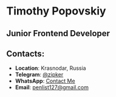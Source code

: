 # Timothy Popovskiy

## Junior Frontend Developer

## Contacts:
* __Location__: Krasnodar, Russia
* __Telegram__: [@zipker](https://t.me/zipker)
* __WhatsApp__: [Contact Me](https://wa.me/79528304444)
* __Email__: penlist127@gmail.com
